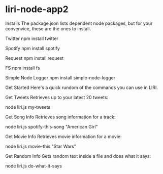 # liri-node-app2
Installs
The package.json lists dependent node packages, but for your convenvice, these are the ones to install.

Twitter
npm install twitter

Spotify
npm install spotify

Request
npm install request

FS
npm install fs

Simple Node Logger
npm install simple-node-logger

Get Started
Here's a quick rundom of the commands you can use in LIRI.

Get Tweets
Retrieves up to your latest 20 tweets:

node liri.js my-tweets

Get Song Info
Retrieves song information for a track:

node liri.js spotify-this-song "American Girl"

Get Movie Info
Retrieves movie information for a movie:

node liri.js movie-this "Star Wars"

Get Random Info
Gets random text inside a file and does what it says:

node liri.js do-what-it-says
